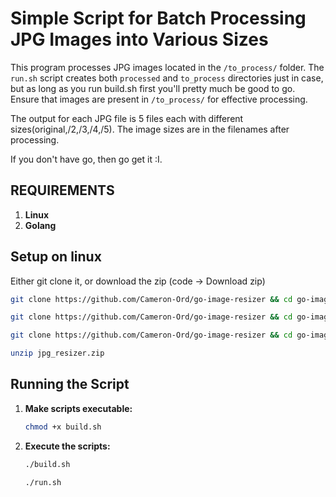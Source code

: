 
# Simple Script for Batch Processing JPG Images into Various Sizes
This program processes JPG images located in the `/to_process/` folder. The `run.sh` script creates both `processed` and `to_process` directories just in case, but as long as you run build.sh first you'll pretty much be good to go. Ensure that images are present in `/to_process/` for effective processing.

The output for each JPG file is 5 files each with different sizes(original,/2,/3,/4,/5). The image sizes are in the filenames after processing.

If you don't have go, then go get it :I.

## REQUIREMENTS
1. **Linux**
2. **Golang**

## Setup on linux
Either git clone it, or download the zip (code -> Download zip)
```bash
git clone https://github.com/Cameron-Ord/go-image-resizer && cd go-image-resizer
```
```bash
git clone https://github.com/Cameron-Ord/go-image-resizer && cd go-image-resizer/main && chmod +x build.sh
```
```bash
git clone https://github.com/Cameron-Ord/go-image-resizer && cd go-image-resizer/main && chmod +x build.sh && ./build.sh
```

```bash
unzip jpg_resizer.zip
```

## Running the Script

1. **Make scripts executable:**
   ```bash
   chmod +x build.sh
   ```

2. **Execute the scripts:**
   ```bash
   ./build.sh
   ```
   ```bash
   ./run.sh
   ```


